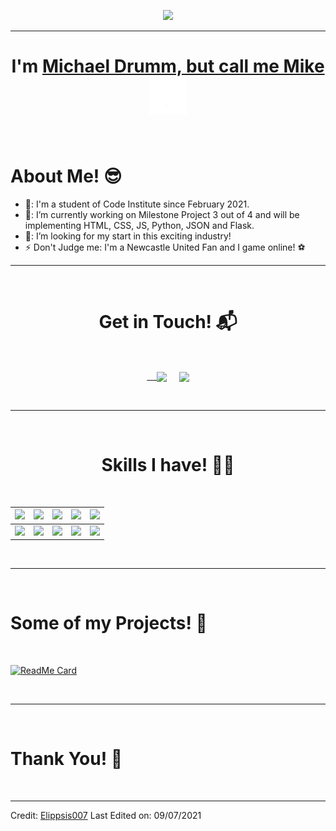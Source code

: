 <p align="center">
  <img src="https://miro.medium.com/max/2048/1*OohqW5DGh9CQS4hLY5FXzA.png" height="230"/>
</p>
<hr>
<h1 align="center">I'm <a href="https://github.com/Elippsis007">Michael Drumm, but call me Mike<a><img src="https://github.com/Kathryn-Jie/Kathryn-Jie/blob/main/wave.gif" width="60px"/></h1>
<Br>
<h1>About Me! 😎</h1>

- 🏫: I'm a student of Code Institute since February 2021.
- 🔭: I’m currently working on Milestone Project 3 out of 4 and will be implementing HTML, CSS, JS, Python, JSON and Flask.
- 🤔: I’m looking for my start in this exciting industry!
- ⚡  Don't Judge me: I'm a Newcastle United Fan and I game online! ⚽
  
<hr>
<Br>
<h1 align="center">Get in Touch! 📬</h1>
<Br>
<p align="center">
<a href="https://www.linkedin.com/in/michael-drumm-88947716a/" target="blank"> &nbsp;&nbsp;&nbsp;  <a href="mailto:michaeldrmm@gmail.com" target="blank"><img align="center" src="https://img.shields.io/badge/michaeldrmm@gmail.com-D14836?style=for-the-badge&logo=gmail&logoColor=white" /></a>    &nbsp;&nbsp;&nbsp;       <a href="https://www.github.com/Elippsis007" target="blank"><img align="center" src="https://img.shields.io/badge/Elippsis007-100000?style=for-the-badge&logo=github&logoColor=white" /></a>
</p>
  
<Br>
<hr>
<Br>
<h1 align="center">Skills I have! 🤸‍♂</h1>
<Br>
  
|![](https://img.shields.io/badge/HTML%20-brightgreen?style=for-the-badge)|![](https://img.shields.io/badge/CSS%20-red?style=for-the-badge)|![](https://img.shields.io/badge/BootStrap%20-purple?style=for-the-badge)|![](https://img.shields.io/badge/JavaScript%20-orange?style=for-the-badge)|![](https://img.shields.io/badge/jQuery-blue?style=for-the-badge)|
|---|---|---|---|---|
|![](https://img.shields.io/badge/Python%20-green?style=for-the-badge)|![](https://img.shields.io/badge/API%20-yellow?style=for-the-badge)|![](https://img.shields.io/badge/-UX%20Design-blue?style=for-the-badge)|![](https://img.shields.io/badge/GitHub-pink?style=for-the-badge)|![](https://img.shields.io/badge/And%20More!-yellow?style=for-the-badge)|
  
  
<Br>
<hr>
<Br>
<h1>Some of my Projects! 🎨</h1>
<Br>
  
[![ReadMe Card](https://github-readme-stats.vercel.app/api/pin/?username=Elippsis007&repo=bruna_fernandes_phsiotherapy_m2)](https://github.com/Elippsis007/bruna_fernandes_physiotherapy_m2)
 
  
<Br>
<hr>
<Br>
<h1>Thank You! 🤵 </h1>
<Br>

------
  
Credit: [Elippsis007](https://github.com/Elippsis007)
Last Edited on: 09/07/2021

